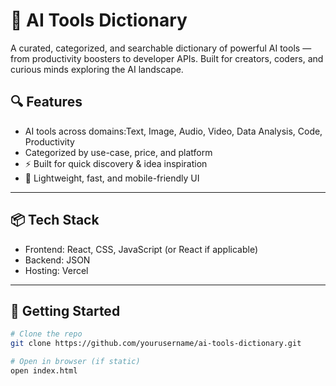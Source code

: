 # 🧠 AI Tools Dictionary

A curated, categorized, and searchable dictionary of powerful AI tools — from productivity boosters to developer APIs. Built for creators, coders, and curious minds exploring the AI landscape.


## 🔍 Features

-  AI tools across domains:Text, Image, Audio, Video, Data Analysis, Code, Productivity
-  Categorized by use-case, price, and platform
- ⚡ Built for quick discovery & idea inspiration
- 📁 Lightweight, fast, and mobile-friendly UI

---

## 📦 Tech Stack

- Frontend: React, CSS, JavaScript (or React if applicable)
- Backend: JSON 
- Hosting: Vercel

---

## 🚀 Getting Started

```bash
# Clone the repo
git clone https://github.com/yourusername/ai-tools-dictionary.git

# Open in browser (if static)
open index.html
